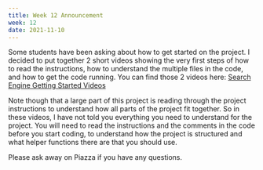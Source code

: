 ```yaml
---
title: Week 12 Announcement
week: 12
date: 2021-11-10
---
```


Some students have been asking about how to get started on the project. I decided to put together 2 short videos showing the very first steps of how to read the instructions, how to understand the multiple files in the code, and how to get the code running. You can find those 2 videos here: [Search Engine Getting Started Videos](https://www.youtube.com/watch?v=W3nHC6eYy_8&list=PLr509y092L29dy9OlXySAFI514X4pXjpS)

Note though that a large part of this project is reading through the project instructions to understand how all parts of the project fit together. So in these videos, I have not told you everything you need to understand for the project. You will need to read the instructions and the comments in the code before you start coding, to understand how the project is structured and what helper functions there are that you should use.

Please ask away on Piazza if you have any questions.
